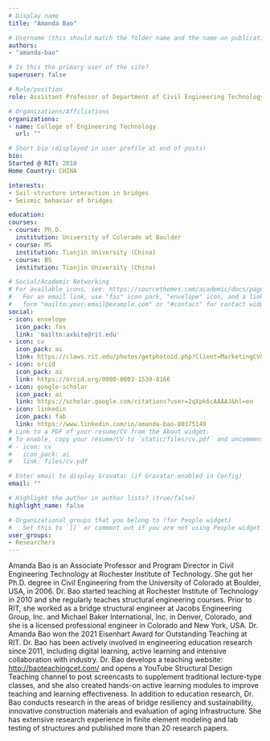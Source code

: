 ```yaml
---
# Display name
title: "Amanda Bao"

# Username (this should match the folder name and the name on publications)
authors:
- "amanda-bao"

# Is this the primary user of the site?
superuser: false

# Role/position
role: Assistant Professor of Department of Civil Engineering Technology, Environmental Management and Safety

# Organizations/Affiliations
organizations:
- name: College of Engineering Technology
  url: ""

# Short bio (displayed in user profile at end of posts)
bio:
Started @ RIT: 2010
Home Country: CHINA

interests:
- Soil-structure interaction in bridges
- Seismic behavior of bridges

education:
courses:
- course: Ph.D.
  institution: University of Colorado at Boulder
- course: MS
  institution: Tianjin University (China)
- course: BS
  institution: Tianjin University (China)

# Social/Academic Networking
# For available icons, see: https://sourcethemes.com/academic/docs/page-builder/#icons
#   For an email link, use "fas" icon pack, "envelope" icon, and a link in the
#   form "mailto:your-email@example.com" or "#contact" for contact widget.
social:
- icon: envelope
  icon_pack: fas
  link: 'mailto:axbite@rit.edu'
- icon: cv
  icon_pack: ai
  link: https://claws.rit.edu/photos/getphotoid.php?Client=MarketingCV&UN=axbite&HASH=88ea81c71f281a1a6f52fa1619b42903ffb17a56&T=1661718860
- icon: orcid
  icon_pack: ai
  link: https://orcid.org/0000-0003-1530-8166
- icon: google-scholar
  icon_pack: ai
  link: https://scholar.google.com/citations?user=2qXpk6cAAAAJ&hl=en
- icon: linkedin
  icon_pack: fab
  link: https://www.linkedin.com/in/amanda-bao-80175149
# Link to a PDF of your resume/CV from the About widget.
# To enable, copy your resume/CV to `static/files/cv.pdf` and uncomment the lines below.
# - icon: cv
#   icon_pack: ai
#   link: files/cv.pdf

# Enter email to display Gravatar (if Gravatar enabled in Config)
email: ""

# Highlight the author in author lists? (true/false)
highlight_name: false

# Organizational groups that you belong to (for People widget)
#   Set this to `[]` or comment out if you are not using People widget.
user_groups:
- Researchers
---
```


Amanda Bao is an Associate Professor and Program Director in Civil Engineering Technology at Rochester Institute of Technology. She got her Ph.D. degree in Civil Engineering from the University of Colorado at Boulder, USA, in 2006. Dr. Bao started teaching at Rochester Institute of Technology in 2010 and she regularly teaches structural engineering courses. Prior to RIT, she worked as a bridge structural engineer at Jacobs Engineering Group, Inc. and Michael Baker International, Inc. in Denver, Colorado, and she is a licensed professional engineer in Colorado and New York, USA. Dr. Amanda Bao won the 2021 Eisenhart Award for Outstanding Teaching at RIT.  Dr. Bao has been actively involved in engineering education research since 2011, including digital learning, active learning and intensive collaboration with industry. Dr. Bao develops a teaching website: http://baoteachingcet.com/ and opens a YouTube Structural Design Teaching channel to post screencasts to supplement traditional lecture-type classes, and she also created hands-on active learning modules to improve teaching and learning effectiveness. In addition to education research, Dr. Bao conducts research in the areas of bridge resiliency and sustainability, innovative construction materials and evaluation of aging infrastructure. She has extensive research experience in finite element modeling and lab testing of structures and published more than 20 research papers.
